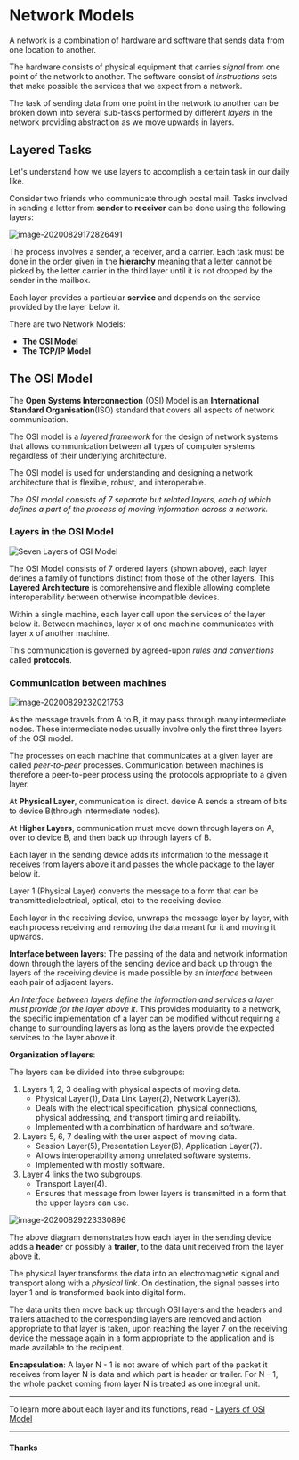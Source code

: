 # Network Models

A network is a combination of hardware and software that sends data from one location to another.

The hardware consists of physical equipment that carries *signal* from one point of the network to another. The software consist of *instructions* sets that make possible the services that we expect from a network.

The task of sending data from one point in the network to another can be broken down into several sub-tasks performed by different *layers* in the network providing abstraction as we move upwards in layers.

## Layered Tasks

Let's understand how we use layers to accomplish a certain task in our daily like.

Consider two friends who communicate through postal mail. Tasks involved in sending a letter from **sender** to **receiver** can be done using the following layers:

![image-20200829172826491](Network-Models.assets/image-20200829172826491.png)

The process involves a sender, a receiver, and a carrier. Each task must be done in the order given in the **hierarchy** meaning that a letter cannot be picked by the letter carrier in the third layer until it is not dropped by the sender in the mailbox.

Each layer provides a particular **service** and depends on the service provided by the layer below it.

There are two Network Models:

- **The OSI Model**
- **The TCP/IP Model**

## The OSI Model

The **Open Systems Interconnection** (OSI) Model is an **International Standard Organisation**(ISO) standard that covers all aspects of network communication.

The OSI model is a *layered framework* for the design of network systems that allows communication between all types of computer systems regardless of their underlying architecture.

The OSI model is used for understanding and designing a network architecture that is flexible, robust, and interoperable.

*The OSI model consists of 7 separate but related layers, each of which defines a part of the process of moving information across a network.*

### Layers in the OSI Model

![Seven Layers of OSI Model](Network-Models.assets/image-20200829174034331.png)

The OSI Model consists of 7 ordered layers (shown above), each layer defines a family of functions distinct from those of the other layers. This **Layered Architecture** is comprehensive and flexible allowing complete interoperability between otherwise incompatible devices.

Within a single machine, each layer call upon the services of the layer below it. Between machines, layer x of one machine communicates with layer x of another machine.

This communication is governed by agreed-upon *rules and conventions* called **protocols**.

### Communication between machines

![image-20200829232021753](Network-Models-1.assets/image-20200829232021753.png)

As the message travels from A to B, it may pass through many intermediate nodes. These intermediate nodes usually involve only the first three layers of the OSI model.

The processes on each machine that communicates at a given layer are called *peer-to-peer* processes. Communication between machines is therefore a peer-to-peer process using the protocols appropriate to a given layer.

At **Physical Layer**, communication is direct. device A sends a stream of bits to device B(through intermediate nodes).

At **Higher Layers**, communication must move down through layers on A, over to device B, and then back up through layers of B.

Each layer in the sending device adds its information to the message it receives from layers above it and passes the whole package to the layer below it.

Layer 1 (Physical Layer) converts the message to a form that can be transmitted(electrical, optical, etc) to the receiving device.

Each layer in the receiving device, unwraps the message layer by layer, with each process receiving and removing the data meant for it and moving it upwards.

**Interface between layers**: The passing of the data and network information down through the layers of the sending device and back up through the layers of the receiving device is made possible by an *interface* between each pair of adjacent layers.

*An Interface between layers define the information and services a layer must provide for the layer above it*. This provides modularity to a network, the specific implementation of a layer can be modified without requiring a change to surrounding layers as long as the layers provide the expected services to the layer above it.

**Organization of layers**: 

The layers can be divided into three subgroups:

1. Layers 1, 2, 3 dealing with physical aspects of moving data.
   - Physical Layer(1), Data Link Layer(2), Network Layer(3).
   - Deals with the electrical specification, physical connections, physical addressing, and transport timing and reliability.
   - Implemented with a combination of hardware and software.
2. Layers 5, 6, 7 dealing with the user aspect of moving data.
   - Session Layer(5), Presentation Layer(6), Application Layer(7).
   - Allows interoperability among unrelated software systems.
   - Implemented with mostly software.
3. Layer 4 links the two subgroups.
   - Transport Layer(4).
   - Ensures that message from lower layers is transmitted in a form that the upper layers can use.



![image-20200829223330896](Network-Models.assets/image-20200829223407816.png)



The above diagram demonstrates how each layer in the sending device adds a **header** or possibly a **trailer**, to the data unit received from the layer above it.

The physical layer transforms the data into an electromagnetic signal and transport along with a *physical link*. On destination, the signal passes into layer 1 and is transformed back into digital form.

The data units then move back up through OSI layers and the headers and trailers attached to the corresponding layers are removed and action appropriate to that layer is taken, upon reaching the layer 7 on the receiving device the message again in a form appropriate to the application and is made available to the recipient.

**Encapsulation**: A layer N - 1 is not aware of which part of the packet it receives from layer N is data and which part is header or trailer. For N - 1, the whole packet coming from layer N is treated as one integral unit.

---

To learn more about each layer and its functions, read - [Layers of OSI Model](./layers-osi-model-2.md)

---

#### Thanks


